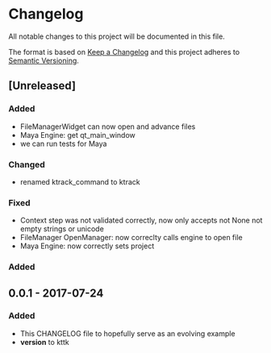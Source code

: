 # Changelog
All notable changes to this project will be documented in this file.

The format is based on [Keep a Changelog](https://keepachangelog.com/en/1.0.0/)
and this project adheres to [Semantic Versioning](https://semver.org/spec/v2.0.0.html).



## [Unreleased]
### Added
- FileManagerWidget can now open and advance files
- Maya Engine: get qt_main_window
- we can run tests for Maya
### Changed
- renamed ktrack_command to ktrack
### Fixed
- Context step was not validated correctly, now only accepts not None not empty strings or unicode
- FileManager OpenManager: now correclty calls engine to open file
- Maya Engine: now correctly sets project
### Added
## 0.0.1 - 2017-07-24
### Added
- This CHANGELOG file to hopefully serve as an evolving example
- __version__ to kttk

